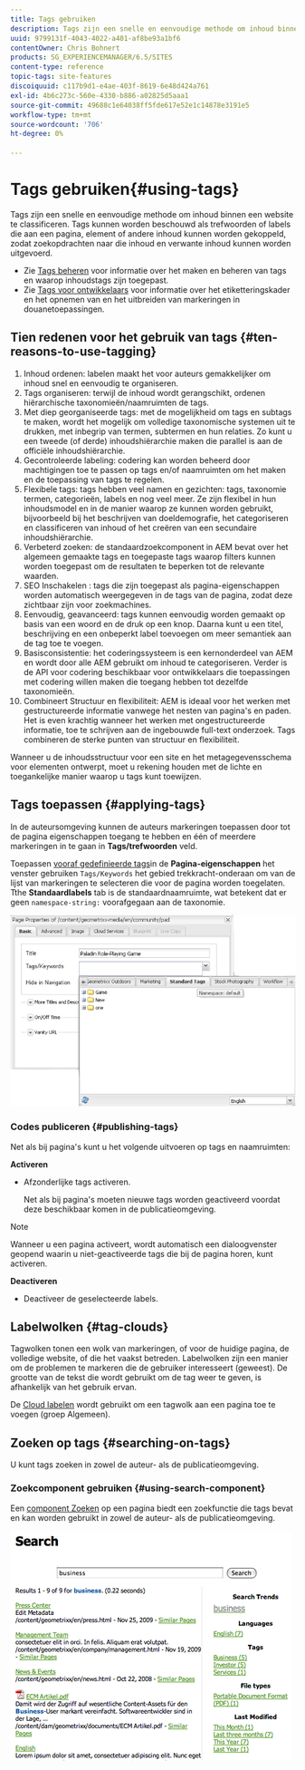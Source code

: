 ```yaml
---
title: Tags gebruiken
description: Tags zijn een snelle en eenvoudige methode om inhoud binnen een website te classificeren. Tags kunnen worden beschouwd als trefwoorden of labels die aan een pagina, element of andere inhoud kunnen worden gekoppeld, zodat zoekopdrachten naar die inhoud en verwante inhoud kunnen worden uitgevoerd.
uuid: 9799131f-4043-4022-a401-af8be93a1bf6
contentOwner: Chris Bohnert
products: SG_EXPERIENCEMANAGER/6.5/SITES
content-type: reference
topic-tags: site-features
discoiquuid: c117b9d1-e4ae-403f-8619-6e48d424a761
exl-id: 4b6c273c-560e-4330-b886-a02825d5aaa1
source-git-commit: 49688c1e64038ff5fde617e52e1c14878e3191e5
workflow-type: tm+mt
source-wordcount: '706'
ht-degree: 0%

---
```


# Tags gebruiken{#using-tags}

Tags zijn een snelle en eenvoudige methode om inhoud binnen een website te classificeren. Tags kunnen worden beschouwd als trefwoorden of labels die aan een pagina, element of andere inhoud kunnen worden gekoppeld, zodat zoekopdrachten naar die inhoud en verwante inhoud kunnen worden uitgevoerd.

* Zie [Tags beheren](/help/sites-administering/tags.md) voor informatie over het maken en beheren van tags en waarop inhoudstags zijn toegepast.
* Zie [Tags voor ontwikkelaars](/help/sites-developing/tags.md) voor informatie over het etiketteringskader en het opnemen van en het uitbreiden van markeringen in douanetoepassingen.

## Tien redenen voor het gebruik van tags {#ten-reasons-to-use-tagging}

1. Inhoud ordenen: labelen maakt het voor auteurs gemakkelijker om inhoud snel en eenvoudig te organiseren.
1. Tags organiseren: terwijl de inhoud wordt gerangschikt, ordenen hiërarchische taxonomieën/naamruimten de tags.
1. Met diep georganiseerde tags: met de mogelijkheid om tags en subtags te maken, wordt het mogelijk om volledige taxonomische systemen uit te drukken, met inbegrip van termen, subtermen en hun relaties. Zo kunt u een tweede (of derde) inhoudshiërarchie maken die parallel is aan de officiële inhoudshiërarchie.
1. Gecontroleerde labeling: codering kan worden beheerd door machtigingen toe te passen op tags en/of naamruimten om het maken en de toepassing van tags te regelen.
1. Flexibele tags: tags hebben veel namen en gezichten: tags, taxonomie termen, categorieën, labels en nog veel meer. Ze zijn flexibel in hun inhoudsmodel en in de manier waarop ze kunnen worden gebruikt, bijvoorbeeld bij het beschrijven van doeldemografie, het categoriseren en classificeren van inhoud of het creëren van een secundaire inhoudshiërarchie.
1. Verbeterd zoeken: de standaardzoekcomponent in AEM bevat over het algemeen gemaakte tags en toegepaste tags waarop filters kunnen worden toegepast om de resultaten te beperken tot de relevante waarden.
1. SEO Inschakelen : tags die zijn toegepast als pagina-eigenschappen worden automatisch weergegeven in de tags van de pagina, zodat deze zichtbaar zijn voor zoekmachines.
1. Eenvoudig, geavanceerd: tags kunnen eenvoudig worden gemaakt op basis van een woord en de druk op een knop. Daarna kunt u een titel, beschrijving en een onbeperkt label toevoegen om meer semantiek aan de tag toe te voegen.
1. Basisconsistentie: het coderingssysteem is een kernonderdeel van AEM en wordt door alle AEM gebruikt om inhoud te categoriseren. Verder is de API voor codering beschikbaar voor ontwikkelaars die toepassingen met codering willen maken die toegang hebben tot dezelfde taxonomieën.
1. Combineert Structuur en flexibiliteit: AEM is ideaal voor het werken met gestructureerde informatie vanwege het nesten van pagina&#39;s en paden. Het is even krachtig wanneer het werken met ongestructureerde informatie, toe te schrijven aan de ingebouwde full-text onderzoek. Tags combineren de sterke punten van structuur en flexibiliteit.

Wanneer u de inhoudsstructuur voor een site en het metagegevensschema voor elementen ontwerpt, moet u rekening houden met de lichte en toegankelijke manier waarop u tags kunt toewijzen.

## Tags toepassen {#applying-tags}

In de auteursomgeving kunnen de auteurs markeringen toepassen door tot de pagina eigenschappen toegang te hebben en één of meerdere markeringen in te gaan in **Tags/trefwoorden** veld.

Toepassen [vooraf gedefinieerde tags](/help/sites-administering/tags.md)in de **Pagina-eigenschappen** het venster gebruiken `Tags/Keywords` het gebied trekkracht-onderaan om van de lijst van markeringen te selecteren die voor de pagina worden toegelaten. Tthe **Standaardlabels** tab is de standaardnaamruimte, wat betekent dat er geen `namespace-string:` voorafgegaan aan de taxonomie.

![chlimage_1-2](assets/chlimage_1-2a.png)

### Codes publiceren {#publishing-tags}

Net als bij pagina&#39;s kunt u het volgende uitvoeren op tags en naamruimten:

**Activeren**

* Afzonderlijke tags activeren.

  Net als bij pagina&#39;s moeten nieuwe tags worden geactiveerd voordat deze beschikbaar komen in de publicatieomgeving.

>[!NOTE]
>
>Wanneer u een pagina activeert, wordt automatisch een dialoogvenster geopend waarin u niet-geactiveerde tags die bij de pagina horen, kunt activeren.

**Deactiveren**

* Deactiveer de geselecteerde labels.

## Labelwolken {#tag-clouds}

Tagwolken tonen een wolk van markeringen, of voor de huidige pagina, de volledige website, of die het vaakst betreden. Labelwolken zijn een manier om de problemen te markeren die de gebruiker interesseert (geweest). De grootte van de tekst die wordt gebruikt om de tag weer te geven, is afhankelijk van het gebruik ervan.

De [Cloud labelen](/help/sites-classic-ui-authoring/classic-page-author-edit-mode.md#tag-cloud) wordt gebruikt om een tagwolk aan een pagina toe te voegen (groep Algemeen).

## Zoeken op tags {#searching-on-tags}

U kunt tags zoeken in zowel de auteur- als de publicatieomgeving.

### Zoekcomponent gebruiken {#using-search-component}

Een [component Zoeken](/help/sites-classic-ui-authoring/classic-page-author-edit-mode.md#search) op een pagina biedt een zoekfunctie die tags bevat en kan worden gebruikt in zowel de auteur- als de publicatieomgeving.

![chlimage_1-3](assets/chlimage_1-3a.png)
